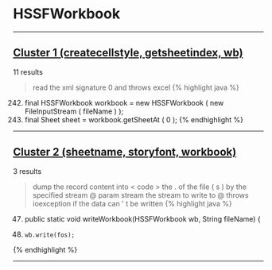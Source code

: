 # HSSFWorkbook

***

## [Cluster 1 (createcellstyle, getsheetindex, wb)](./1)
11 results
> read the xml signature 0 and throws excel 
{% highlight java %}
242. final HSSFWorkbook workbook = new HSSFWorkbook ( new FileInputStream ( fileName ) );
244. final Sheet sheet = workbook.getSheetAt ( 0 );
{% endhighlight %}

***

## [Cluster 2 (sheetname, storyfont, workbook)](./2)
3 results
> dump the record content into < code > the . of the file ( s ) by the specified stream @ param stream the stream to write to @ throws ioexception if the data can ' t be written 
{% highlight java %}
47. public static void writeWorkbook(HSSFWorkbook wb, String fileName) {
51.     wb.write(fos);
{% endhighlight %}

***

